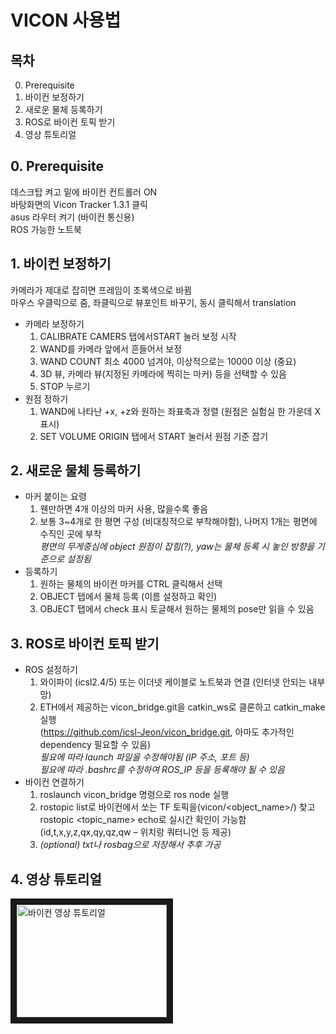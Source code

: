 # VICON 사용법

## 목차
0. Prerequisite
1. 바이컨 보정하기
2. 새로운 물체 등록하기
3. ROS로 바이컨 토픽 받기
4. 영상 튜토리얼

## 0. Prerequisite
   데스크탑 켜고 밑에 바이컨 컨트롤러 ON  
   바탕화면의 Vicon Tracker 1.3.1 클릭  
   asus 라우터 켜기 (바이컨 통신용)  
   ROS 가능한 노트북  

## 1. 바이컨 보정하기
   카메라가 제대로 잡히면 프레임이 초록색으로 바뀜  
   마우스 우클릭으로 줌, 좌클릭으로 뷰포인트 바꾸기, 동시 클릭해서 translation  
* 카메라 보정하기
  1. CALIBRATE CAMERS 탭에서START 눌러 보정 시작
  2. WAND를 카메라 앞에서 흔들어서 보정
  3. WAND COUNT 최소 4000 넘겨야,  이상적으로는 10000 이상 (중요)
  4. 3D 뷰, 카메라 뷰(지정된 카메라에 찍히는 마커) 등을 선택할 수 있음
  5. STOP 누르기
* 원점 정하기
  1. WAND에 나타난 +x, +z와 원하는 좌표축과 정렬 (원점은 실험실 한 가운데 X표시)
  2. SET VOLUME ORIGIN 탭에서 START 눌러서 원점 기준 잡기

## 2. 새로운 물체 등록하기
* 마커 붙이는 요령
  1. 웬만하면 4개 이상의 마커 사용, 많을수록 좋음  
  2. 보통 3~4개로 한 평면 구성 (비대칭적으로 부착해야함), 나머지 1개는 평면에 수직인 곳에 부착  
  *평면의 무게중심에 object 원점이 잡힘(?), yaw는 물체 등록 시 놓인 방향을 기준으로 설정됨*  
* 등록하기
  1. 원하는 물체의 바이컨 마커를 CTRL 클릭해서 선택  
  2. OBJECT 탭에서 물체 등록 (이름 설정하고 확인)  
  3. OBJECT 탭에서 check 표시 토글해서 원하는 물체의 pose만 읽을 수 있음  

## 3. ROS로 바이컨 토픽 받기
* ROS 설정하기
  1. 와이파이 (icsl2.4/5) 또는 이더넷 케이블로 노트북과 연결 (인터넷 안되는 내부망)  
  2. ETH에서 제공하는 vicon_bridge.git을 catkin_ws로 클론하고 catkin_make 실행  
  (https://github.com/icsl-Jeon/vicon_bridge.git, 아마도 추가적인 dependency 필요할 수 있음)  
   *필요에 따라 launch 파일을 수정해야됨 (IP 주소, 포트 등)*  
   *필요에 따라 .bashrc를 수정하여 ROS_IP 등을 등록해야 될 수 있음*  
* 바이컨 연결하기
  1. roslaunch vicon_bridge 명령으로 ros node 실행
  2. rostopic list로 바이컨에서 쏘는 TF 토픽을(vicon/<object_name>/) 찾고 rostopic <topic_name> echo로 실시간 확인이 가능함 (id,t,x,y,z,qx,qy,qz,qw – 위치랑 쿼터니언 등 제공)  
  3. *(optional) txt나 rosbag으로 저장해서 추후 가공*  

## 4. 영상 튜토리얼
<a href="http://www.youtube.com/watch?feature=player_embedded&v=YOUTUBE_VIDEO_ID_HERE
" target="_blank"><img src="http://img.youtube.com/vi/YOUTUBE_VIDEO_ID_HERE/0.jpg" 
alt="바이컨 영상 튜토리얼" width="240" height="180" border="10" /></a>
